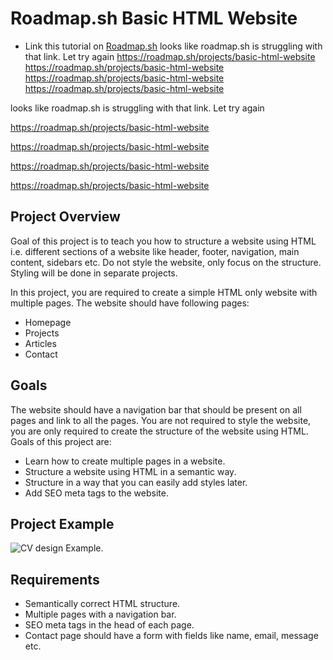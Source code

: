 # Roadmap.sh Basic HTML Website
- Link this tutorial on [Roadmap.sh](https://roadmap.sh/projects/basic-html-website)
 looks like roadmap.sh  is struggling with that link. Let try again
https://roadmap.sh/projects/basic-html-website
https://roadmap.sh/projects/basic-html-website
https://roadmap.sh/projects/basic-html-website
https://roadmap.sh/projects/basic-html-website

looks like roadmap.sh  is struggling with that link. Let try again

https://roadmap.sh/projects/basic-html-website

https://roadmap.sh/projects/basic-html-website

https://roadmap.sh/projects/basic-html-website

https://roadmap.sh/projects/basic-html-website


## Project Overview
Goal of this project is to teach you how to structure a website using HTML i.e. different sections of a website like header, footer, navigation, main content, sidebars etc. Do not style the website, only focus on the structure. Styling will be done in separate projects.

In this project, you are required to create a simple HTML only website with multiple pages. The website should have following pages:
- Homepage
- Projects
- Articles
- Contact

## Goals
The website should have a navigation bar that should be present on all pages and link to all the pages.
You are not required to style the website, you are only required to create the structure of the website using HTML. Goals of this project are:

- Learn how to create multiple pages in a website.
- Structure a website using HTML in a semantic way.
- Structure in a way that you can easily add styles later.
- Add SEO meta tags to the website.


## Project Example 
 ![CV design Example.](https://assets.roadmap.sh/guest/portfolio-design-83lku.png)


## Requirements 
 - Semantically correct HTML structure.
 - Multiple pages with a navigation bar.
 - SEO meta tags in the head of each page.
 - Contact page should have a form with fields like name, email, message etc.

